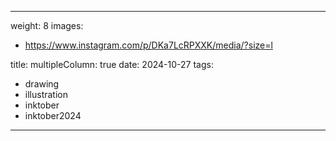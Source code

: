 
---
weight: 8
images:
- https://www.instagram.com/p/DKa7LcRPXXK/media/?size=l

title:
multipleColumn: true
date: 2024-10-27
tags:
- drawing
- illustration
- inktober
- inktober2024
---


